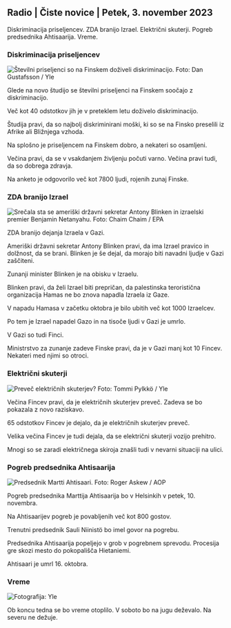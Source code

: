 ## Radio \| Čiste novice \| Petek, 3. november 2023

Diskriminacija priseljencev. ZDA branijo Izrael. Električni skuterji. Pogreb predsednika Ahtisaarija. Vreme.

### Diskriminacija priseljencev

![Številni priseljenci so na Finskem doživeli diskriminacijo. Foto: Dan Gustafsson / Yle](https://images.cdn.yle.fi/image/upload/c_crop,h_1080,w_1919,x_0,y_0/ar_1.7777777777777777,c_fill,g_faces,h_675,w_1200/dpr_1.0/q_auto:eco/f_auto/fl_lossy/v1693477380/39-116537864f0696340afe)

Glede na novo študijo se številni priseljenci na Finskem soočajo z diskriminacijo.

Več kot 40 odstotkov jih je v preteklem letu doživelo diskriminacijo.

Študija pravi, da so najbolj diskriminirani moški, ki so se na Finsko preselili iz Afrike ali Bližnjega vzhoda.

Na splošno je priseljencem na Finskem dobro, a nekateri so osamljeni.

Večina pravi, da se v vsakdanjem življenju počuti varno. Večina pravi tudi, da so dobrega zdravja.

Na anketo je odgovorilo več kot 7800 ljudi, rojenih zunaj Finske.

### ZDA branijo Izrael

![Srečala sta se ameriški državni sekretar Antony Blinken in izraelski premier Benjamin Netanyahu. Foto: Chaim Chaim / EPA](https://images.cdn.yle.fi/image/upload/c_crop,h_1178,w_2095,x_0,y_45/ar_1.7777777777777777,c_fill,g_faces,h_675,w_1200/dpr_1.0/q_auto:eco/f_auto/fl_lossy/v1697558051/39-1187709652eacaa1698e)

ZDA branijo dejanja Izraela v Gazi.

Ameriški državni sekretar Antony Blinken pravi, da ima Izrael pravico in dolžnost, da se brani. Blinken je še dejal, da morajo biti navadni ljudje v Gazi zaščiteni.

Zunanji minister Blinken je na obisku v Izraelu.

Blinken pravi, da želi Izrael biti prepričan, da palestinska teroristična organizacija Hamas ne bo znova napadla Izraela iz Gaze.

V napadu Hamasa v začetku oktobra je bilo ubitih več kot 1000 Izraelcev.

Po tem je Izrael napadel Gazo in na tisoče ljudi v Gazi je umrlo.

V Gazi so tudi Finci.

Ministrstvo za zunanje zadeve Finske pravi, da je v Gazi manj kot 10 Fincev. Nekateri med njimi so otroci.

### Električni skuterji

![Preveč električnih skuterjev? Foto: Tommi Pylkkö / Yle](https://images.cdn.yle.fi/image/upload/c_crop,h_2268,w_4032,x_0,y_378/ar_1.777777777777777,c_fill,g_faces,h_675,w_1200/dpr_1.0/q_auto:eco/f_auto/fl_lossy/v1629190662/39-842535611aab23cf6db)

Večina Fincev pravi, da je električnih skuterjev preveč. Zadeva se bo pokazala z novo raziskavo.

65 odstotkov Fincev je dejalo, da je električnih skuterjev preveč.

Velika večina Fincev je tudi dejala, da se električni skuterji vozijo prehitro.

Mnogi so se zaradi električnega skiroja znašli tudi v nevarni situaciji na ulici.

### Pogreb predsednika Ahtisaarija

![Predsednik Martti Ahtisaari. Foto: Roger Askew / AOP](https://images.cdn.yle.fi/image/upload/c_crop,h_3238,w_5757,x_259,y_350/ar_1.7777777777777777,c_fill,g_faces,h_675,w_1200/dpr_1.0/q_auto:eco/f_auto/fl_lossy/v1697440152/39-1186733652ce1167d3e9)

Pogreb predsednika Marttija Ahtisaarija bo v Helsinkih v petek, 10. novembra.

Na Ahtisaarijev pogreb je povabljenih več kot 800 gostov.

Trenutni predsednik Sauli Niinistö bo imel govor na pogrebu.

Predsednika Ahtisaarija popeljejo v grob v pogrebnem sprevodu. Procesija gre skozi mesto do pokopališča Hietaniemi.

Ahtisaari je umrl 16. oktobra.

### Vreme

![ Fotografija: Yle](https://images.cdn.yle.fi/image/upload/c_crop,h_1080,w_1919,x_0,y_0/ar_1.7777777777777777,c_fill,g_faces,h_675,w_1200/dpr_1.0/q_auto:eco/f_auto/fl_lossy/v1699023031/39-11957186545088dc4556)

Ob koncu tedna se bo vreme otoplilo. V soboto bo na jugu deževalo. Na severu ne dežuje.